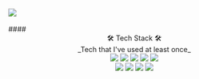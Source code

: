 <br />
<img src=https://capsule-render.vercel.app/api?type=transparent&text=KunVeloper_😉&fontColor=004070&desc=개발자들의%20개발자가%20되고싶은%20이건호%20입니다!&descAlign=42&descAlignY=95 />
<br />
<br />
#### <center> 🛠 Tech Stack 🛠 </center>
<center>_Tech that I've used at least once_</center>
<center>
<img src="https://img.shields.io/badge/Python-1e415e?style=flat&logo=Python&logoColor=white"/>
<img src="https://img.shields.io/badge/C-5f92c6?style=flat&logo=C&logoColor=white"/>
<img src="https://img.shields.io/badge/C++-005694?style=flat&logo=C%2b%2b&logoColor=white"/>
<img src="https://img.shields.io/badge/React-46caf3?style=flat&logo=React&logoColor=white"/>
<img src="https://img.shields.io/badge/Javascript-ebd519?style=flat&logo=Javascript&logoColor=white&fontColor=white"/>
</center>
<center>
<img src="https://img.shields.io/badge/Prisma-27313f?style=flat&logo=prisma&logoColor=white"/>
<img src="https://img.shields.io/badge/ApolloGraphQL-a300f0?style=flat&logo=apollographql&logoColor=white"/>
<img src="https://img.shields.io/badge/Kubernetes-2e67d9?style=flat&logo=kubernetes&logoColor=white"/>
<img src="https://img.shields.io/badge/SQlite3-8dd1e4?style=flat&logo=sqlite&logoColor=white"/>
</center>
<!--
**kunholee98/kunholee98** is a ✨ _special_ ✨ repository because its `README.md` (this file) appears on your GitHub profile.

Here are some ideas to get you started:

- 🔭 I’m currently working on ...
- 🌱 I’m currently learning ...
- 👯 I’m looking to collaborate on ...
- 🤔 I’m looking for help with ...
- 💬 Ask me about ...
- 📫 How to reach me: ...
- 😄 Pronouns: ...
- ⚡ Fun fact: ...
-->

